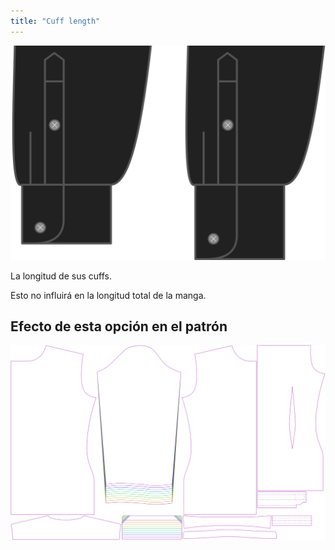 ```yaml
---
title: "Cuff length"
---
```


![Longitud del puño](cufflength.svg)

La longitud de sus cuffs.

<Note>

Esto no influirá en la longitud total de la manga.

</Note>

## Efecto de esta opción en el patrón

![Esta imagen muestra el efecto de esta opción superponiendo varias variantes que tienen un valor diferente para esta opción](simon_cufflength_sample.svg "Efecto de esta opción en el patrón")
